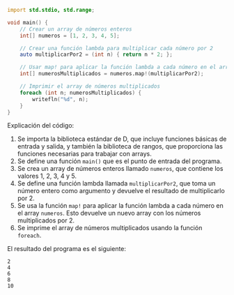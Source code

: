 ```d
import std.stdio, std.range;

void main() {
    // Crear un array de números enteros
    int[] numeros = [1, 2, 3, 4, 5];

    // Crear una función lambda para multiplicar cada número por 2
    auto multiplicarPor2 = (int n) { return n * 2; };

    // Usar map! para aplicar la función lambda a cada número en el array
    int[] numerosMultiplicados = numeros.map!(multiplicarPor2);

    // Imprimir el array de números multiplicados
    foreach (int n; numerosMultiplicados) {
        writefln("%d", n);
    }
}
```

Explicación del código:

1. Se importa la biblioteca estándar de D, que incluye funciones básicas de entrada y salida, y también la biblioteca de rangos, que proporciona las funciones necesarias para trabajar con arrays.
2. Se define una función `main()` que es el punto de entrada del programa.
3. Se crea un array de números enteros llamado `numeros`, que contiene los valores 1, 2, 3, 4 y 5.
4. Se define una función lambda llamada `multiplicarPor2`, que toma un número entero como argumento y devuelve el resultado de multiplicarlo por 2.
5. Se usa la función `map!` para aplicar la función lambda a cada número en el array `numeros`. Esto devuelve un nuevo array con los números multiplicados por 2.
6. Se imprime el array de números multiplicados usando la función `foreach`.

El resultado del programa es el siguiente:

```
2
4
6
8
10
```